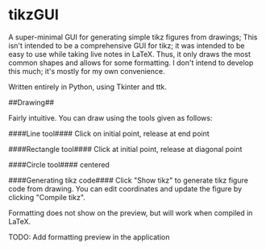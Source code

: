 tikzGUI
=======

A super-minimal GUI for generating simple tikz figures from drawings; This isn't intended to be a comprehensive GUI for tikz; it was intended to be easy to use while taking live notes in LaTeX. Thus, it only draws the most common shapes and allows for some formatting. I don't intend to develop this much; it's mostly for my own convenience.

Written entirely in Python, using Tkinter and ttk. 

##Drawing##

Fairly intuitive. You can draw using the tools given as follows:

####Line tool####
Click on initial point, release at end point

####Rectangle tool####
Click at initial point, release at diagonal point

####Circle tool####
centered

####Generating tikz code####
Click "Show tikz" to generate tikz figure code from drawing. You can edit coordinates and update the figure by clicking "Compile tikz".

Formatting does not show on the preview, but will work when compiled in LaTeX.

TODO: Add formatting preview in the application
